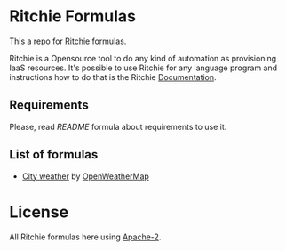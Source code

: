 # Ritchie Formulas

This a repo for [Ritchie](https://ritchiecli.io/) formulas.

Ritchie is a Opensource tool to do any kind of automation as provisioning IaaS resources. It's possible to use Ritchie for any language program and instructions how to do that is the Ritchie [Documentation](https://docs.ritchiecli.io/). 

## Requirements

Please, read *README* formula about requirements to use it.

## List of formulas

* [City weather](weather/python/README.md) by [OpenWeatherMap](https://openweathermap.org/)

# License

All Ritchie formulas here using [Apache-2](LICENSE).